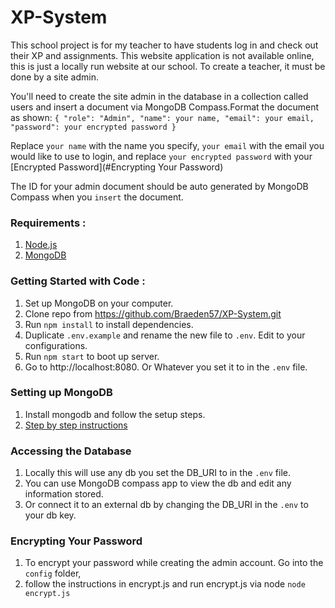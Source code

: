 # XP-System

This school project is for my teacher to have students log in and check out their XP and assignments. This website application is not available online, this is just a locally run website at our school. To create a teacher, it must be done by a site admin.

You'll need to create the site admin in the database in a collection called users and insert a document via MongoDB Compass.Format the document as shown: `{ "role": "Admin", "name": your name, "email": your email, "password": your encrypted password }`

Replace `your name` with the name you specify, `your email` with the email you would like to use to login,
and replace `your encrypted password` with your [Encrypted Password](#Encrypting Your Password)

The ID for your admin document should be auto generated by MongoDB Compass when you `insert` the document.

### Requirements :
1.  [Node.js](https://nodejs.org/en/)
1.  [MongoDB](https://docs.mongodb.com/manual/administration/install-community/)

### Getting Started with Code  :
1. Set up MongoDB on your computer.
2. Clone repo from https://github.com/Braeden57/XP-System.git
3. Run `npm install` to install dependencies.
4. Duplicate `.env.example` and rename the new file to `.env`. Edit to your configurations.
1. Run `npm start` to boot up server.
1. Go to http://localhost:8080. Or Whatever you set it to in the `.env` file.

### Setting up MongoDB
1. Install mongodb and follow the setup steps. 
1. [Step by step instructions](https://docs.mongodb.com/manual/tutorial/install-mongodb-on-windows)

### Accessing the Database
1. Locally this will use any db you set the DB_URI to in the `.env` file.
1. You can use MongoDB compass app to view the db and edit any information stored.
2. Or connect it to an external db by changing the DB_URI in the `.env` to your db key.

### Encrypting Your Password
1. To encrypt your password while creating the admin account. Go into the `config` folder,
1. follow the instructions in encrypt.js and run encrypt.js via node `node encrypt.js`
